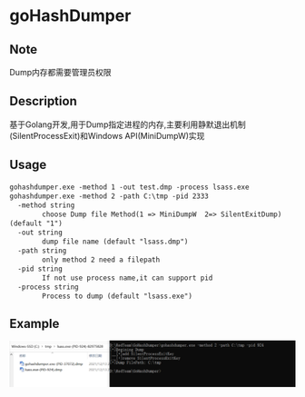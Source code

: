 # goHashDumper

## Note
Dump内存都需要管理员权限

## Description 
基于Golang开发,用于Dump指定进程的内存,主要利用静默退出机制(SilentProcessExit)和Windows API(MiniDumpW)实现

## Usage
```
gohashdumper.exe -method 1 -out test.dmp -process lsass.exe
gohashdumper.exe -method 2 -path C:\tmp -pid 2333
  -method string
        choose Dump file Method(1 => MiniDumpW  2=> SilentExitDump) (default "1")
  -out string
        dump file name (default "lsass.dmp")
  -path string
        only method 2 need a filepath 
  -pid string
        If not use process name,it can support pid
  -process string
        Process to dump (default "lsass.exe")
 ```
 
 ## Example
 ![](https://github.com/crisprss/goHashDumper/blob/main/image.png)
